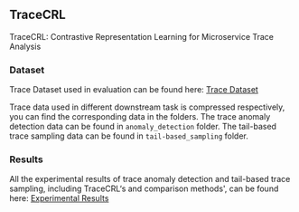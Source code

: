 ## TraceCRL

TraceCRL: Contrastive Representation Learning for Microservice Trace Analysis

### Dataset

Trace Dataset used in evaluation can be found here: <a href="https://github.com/TraceCRL/Trace-CRL/tree/main/trace_data">Trace Dataset</a>

Trace data used in different downstream task is compressed respectively, you can find the corresponding data in the folders. The trace anomaly detection data can be found in `anomaly_detection` folder. The tail-based trace sampling data can be found in `tail-based_sampling` folder.


### Results

All the experimental results of trace anomaly detection and tail-based trace sampling, including TraceCRL‘s and comparison methods', can be found here:  <a href="https://github.com/TraceCRL/Trace-CRL/tree/main/result">Experimental Results</a>
